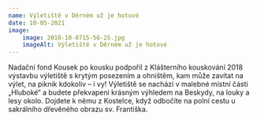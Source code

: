 ```yaml
---
name: Výletiště v Děrném už je hotové
date: 10-05-2021
image:
    image: 2018-10-0715-56-25.jpg
    imageAlt: Výletiště v Děrném už je hotové
---
```

Nadační fond Kousek po kousku podpořil z Klášterního kouskování 2018 výstavbu výletiště s krytým posezením a ohništěm, kam může zavítat na výlet, na piknik kdokoliv – i vy! Výletiště se nachází v malebné místní části „Hluboké“ a budete překvapeni krásným výhledem na Beskydy, na louky a lesy okolo.  Dojdete k němu z Kostelce, když odbočíte na polní cestu u sakrálního dřevěného obrazu sv. Františka.
